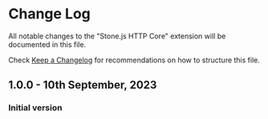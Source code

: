 # Change Log

All notable changes to the "Stone.js HTTP Core" extension will be documented in this file.

Check [Keep a Changelog](http://keepachangelog.com/) for recommendations on how to structure this file.

## 1.0.0 - 10th September, 2023

### Initial version

